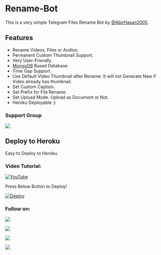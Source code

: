 # Rename-Bot
This is a very simple Telegram Files Rename Bot by [@AbirHasan2005](https://t.me/AbirHasan2005).

## Features
- Rename Videos, Files or Audios.
- Permanent Custom Thumbnail Support.
- Very User-Friendly.
- [MongoDB](https://mongodb.com) Based Database.
- Time Gap Support.
- Use Default Video Thumbnail after Rename. It will not Generate New if Video already has thumbnail.
- Set Custom Caption.
- Set Prefix for File Rename.
- Set Upload Mode. Upload as Document or Not.
- Heroku Deployable :)

### Support Group
<a href="https://t.me/DevsZone"><img src="https://img.shields.io/badge/Telegram-Join%20Telegram%20Group-blue.svg?logo=telegram"></a>

## Deploy to Heroku
Easy to Deploy to Heroku.

### Video Tutorial:
[![YouTube](https://img.shields.io/badge/YouTube-Video%20Tutorial-red?logo=youtube)](https://youtu.be/edcOa_cZWg4)


Press Below Button to Deploy!

[![Deploy](https://www.herokucdn.com/deploy/button.svg)](https://heroku.com/deploy?template=https://github.com/Nagcharan1/RenamerRoBot)

### Follow on:
<p align="left">
<a href="https://github.com/AbirHasan2005"><img src="https://img.shields.io/badge/GitHub-Follow%20on%20GitHub-inactive.svg?logo=github"></a>
</p>
<p align="left">
<a href="https://twitter.com/AbirHasan2005"><img src="https://img.shields.io/badge/Twitter-Follow%20on%20Twitter-informational.svg?logo=twitter"></a>
</p>
<p align="left">
<a href="https://facebook.com/AbirHasan2005"><img src="https://img.shields.io/badge/Facebook-Follow%20on%20Facebook-blue.svg?logo=facebook"></a>
</p>
<p align="left">
<a href="https://instagram.com/AbirHasan2005"><img src="https://img.shields.io/badge/Instagram-Follow%20on%20Instagram-important.svg?logo=instagram"></a>
</p>
